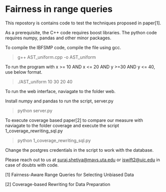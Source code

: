 # Fairness in range queries

This repostory is contains code to test the techniques proposed in paper[1].

As a prerequisite, the C++ code requires boost libraries. The python code requires numpy, pandas and other minor packages.

To compile the IBFSMP code, compile the file using gcc.

> g++ AST\_uniform.cpp -o AST\_uniform

To run the program with x >= 10 AND x <= 20 AND y >=30 AND y <= 40, use below format.

> ./AST\_uniform 10 30 20 40

To run the web interface, naviagate to the folder web.

Install numpy and pandas to run the script, server.py

> python server.py


To execute coverage based paper[2] to compare our measure with naviagate to the folder coverage and execute the script 1\_coverage\_rewriting\_sql.py

> python 1\_coverage\_rewriting\_sql.py

Change the postgres credentials in the script to work with the database.

Please reach out to us at suraj.shetiya@mavs.uta.edu or iswift2@uic.edu in case of doubts with code.

[1] Fairness-Aware Range Queries for Selecting Unbiased Data

[2] Coverage-based Rewriting for Data Preparation

